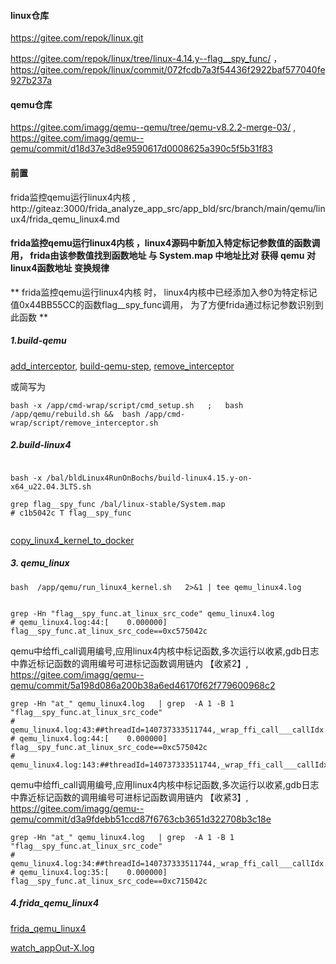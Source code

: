 
#### linux仓库

https://gitee.com/repok/linux.git



https://gitee.com/repok/linux/tree/linux-4.14.y--flag__spy_func/  ， https://gitee.com/repok/linux/commit/072fcdb7a3f54436f2922baf577040fe927b237a

#### qemu仓库


https://gitee.com/imagg/qemu--qemu/tree/qemu-v8.2.2-merge-03/  ,  https://gitee.com/imagg/qemu--qemu/commit/d18d37e3d8e9590617d0008625a390c5f5b31f83
 



#### 前置
frida监控qemu运行linux4内核 , http://giteaz:3000/frida_analyze_app_src/app_bld/src/branch/main/qemu/linux4/frida_qemu_linux4.md


#### frida监控qemu运行linux4内核 ，linux4源码中新加入特定标记参数值的函数调用， frida由该参数值找到函数地址 与 System.map 中地址比对 获得 qemu 对 linux4函数地址 变换规律

** frida监控qemu运行linux4内核 时，  linux4内核中已经添加入参0为特定标记值0x44BB55CC的函数flag__spy_func调用， 为了方便frida通过标记参数识别到此函数 **

##### 1.build-qemu
[add_interceptor](http://giteaz:3000/frida_analyze_app_src/app_bld/src/branch/main/cmd-wrap.md#add_interceptor),
[build-qemu-step](http://giteaz:3000/frida_analyze_app_src/app_bld/src/branch/main/qemu/readme.md#build-qemu-step),
[remove_interceptor](http://giteaz:3000/frida_analyze_app_src/app_bld/src/branch/main/cmd-wrap.md#remove_interceptor)

或简写为
```shell
bash -x /app/cmd-wrap/script/cmd_setup.sh   ;   bash  /app/qemu/rebuild.sh &&  bash /app/cmd-wrap/script/remove_interceptor.sh
```
##### 2.build-linux4
```shell

bash -x /bal/bldLinux4RunOnBochs/build-linux4.15.y-on-x64_u22.04.3LTS.sh

grep flag__spy_func /bal/linux-stable/System.map 
# c1b5042c T flag__spy_func


```


[copy_linux4_kernel_to_docker](http://giteaz:3000/frida_analyze_app_src/app_bld/src/branch/main/qemu/linux4/frida_qemu_linux4.md#copy_linux4_kernel_to_docker)
##### 3. qemu_linux
```shell
bash  /app/qemu/run_linux4_kernel.sh   2>&1 | tee qemu_linux4.log
```

```shell

grep -Hn "flag__spy_func.at_linux_src_code" qemu_linux4.log
# qemu_linux4.log:44:[    0.000000] flag__spy_func.at_linux_src_code==0xc575042c
```

qemu中给ffi_call调用编号,应用linux4内核中标记函数,多次运行以收紧,gdb日志中靠近标记函数的调用编号可进标记函数调用链内 【收紧2】,  https://gitee.com/imagg/qemu--qemu/commit/5a198d086a200b38a6ed46170f62f779600968c2
```shell
grep -Hn "at_" qemu_linux4.log   | grep  -A 1 -B 1  "flag__spy_func.at_linux_src_code"
# qemu_linux4.log:43:##threadId=140737333511744,_wrap_ffi_call___callIdx.at_qemu_src_code=4390
# qemu_linux4.log:44:[    0.000000] flag__spy_func.at_linux_src_code==0xc575042c
# qemu_linux4.log:143:##threadId=140737333511744,_wrap_ffi_call___callIdx.at_qemu_src_code=4400
```

qemu中给ffi_call调用编号,应用linux4内核中标记函数,多次运行以收紧,gdb日志中靠近标记函数的调用编号可进标记函数调用链内 【收紧3】,  https://gitee.com/imagg/qemu--qemu/commit/d3a9fdebb51ccd87f6763cb3651d322708b3c18e
```shell
grep -Hn "at_" qemu_linux4.log   | grep  -A 1 -B 1  "flag__spy_func.at_linux_src_code"
# qemu_linux4.log:34:##threadId=140737333511744,_wrap_ffi_call___callIdx.at_qemu_src_code=4400
# qemu_linux4.log:35:[    0.000000] flag__spy_func.at_linux_src_code==0xc715042c

```

##### 4.frida_qemu_linux4
[frida_qemu_linux4](http://giteaz:3000/frida_analyze_app_src/app_bld/src/branch/main/qemu/linux4/frida_qemu_linux4.md#frida_qemu_linux4)

[watch_appOut-X.log](http://giteaz:3000/frida_analyze_app_src/app_bld/src/branch/main/qemu/linux4/frida_qemu_linux4_ignoreHugeFunc.md#watch_appout-xlog)